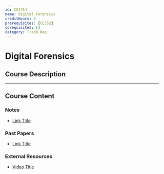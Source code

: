 ```yaml
---
id: CS4714
name: Digital Forensics
creditHours: 3
prerequisites: [CE352]
corequisites: []
category: Track Req
---
```


# Digital Forensics

## Course Description
<Description>

---

## Course Content

### Notes
- [Link Title](https://link.com)

### Past Papers
- [Link Title](https://link.com)

### External Resources
- [Video Title](https://link.com)

